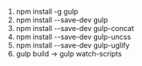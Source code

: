 1) npm install -g gulp
2) npm install --save-dev gulp
3) npm install --save-dev gulp-concat
4) npm install --save-dev gulp-uncss
5) npm install --save-dev gulp-uglify
6) gulp build -> gulp watch-scripts
